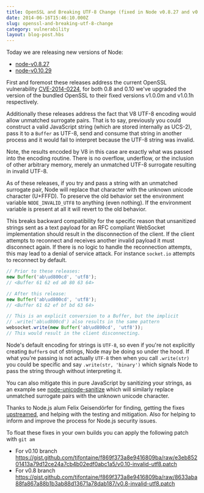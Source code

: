 ```yaml
---
title: OpenSSL and Breaking UTF-8 Change (fixed in Node v0.8.27 and v0.10.29)
date: 2014-06-16T15:46:10.000Z
slug: openssl-and-breaking-utf-8-change
category: vulnerability
layout: blog-post.hbs
---
```


Today we are releasing new versions of Node:

* [node-v0.8.27](https://nodejs.org/dist/v0.8.27)
* [node-v0.10.29](https://nodejs.org/dist/v0.10.29)

First and foremost these releases address the current OpenSSL vulnerability [CVE-2014-0224](https://cve.mitre.org/cgi-bin/cvename.cgi?name=CVE-2014-0224), for both 0.8 and 0.10 we've upgraded the version of the bundled OpenSSL to their fixed versions v1.0.0m and v1.0.1h respectively.

Additionally these releases address the fact that V8 UTF-8 encoding would allow unmatched surrogate pairs. That is to say, previously you could construct a valid JavaScript string (which are stored internally as UCS-2), pass it to a `Buffer` as UTF-8, send and consume that string in another process and it would fail to interpret because the UTF-8 string was invalid.

Note, the results encoded by V8 in this case are exactly what was passed into the encoding routine. There is no overflow, underflow, or the inclusion of other arbitrary memory, merely an unmatched UTF-8 surrogate resulting in invalid UTF-8.

As of these releases, if you try and pass a string with an unmatched surrogate pair, Node will replace that character with the unknown unicode character (U+FFFD). To preserve the old behavior set the environment variable `NODE_INVALID_UTF8` to anything (even nothing). If the environment variable is present at all it will revert to the old behavior.

This breaks backward compatibility for the specific reason that unsanitized strings sent as a text payload for an RFC compliant WebSocket implementation should result in the disconnection of the client. If the client attempts to reconnect and receives another invalid payload it must disconnect again. If there is no logic to handle the reconnection attempts, this may lead to a denial of service attack. For instance `socket.io` attempts to reconnect by default.

```javascript
// Prior to these releases:
new Buffer('ab\ud800cd', 'utf8');
// <Buffer 61 62 ed a0 80 63 64>

// After this release:
new Buffer('ab\ud800cd', 'utf8');
// <Buffer 61 62 ef bf bd 63 64>

// This is an explicit conversion to a Buffer, but the implicit
// .write('ab\ud800cd') also results in the same pattern
websocket.write(new Buffer('ab\ud800cd', 'utf8'));
// This would result in the client disconnecting.
```

Node's default encoding for strings is `UTF-8`, so even if you're not explicitly creating `Buffer`s out of strings, Node may be doing so under the hood. If what you're passing is not actually `UTF-8` then when you call `.write(str)` you could be specific and say `.write(str, 'binary')` which signals Node to pass the string through without interpreting it.

You can also mitigate this in pure JavaScript by sanitizing your strings, as an example see [node-unicode-sanitize](https://github.com/felixge/node-unicode-sanitize/blob/master/index.js) which will similarly replace unmatched surrogate pairs with the unknown unicode character.

Thanks to Node.js alum Felix Geisendörfer for finding, getting the fixes [upstreamed](https://code.google.com/p/v8/source/detail?r=18683), and helping with the testing and mitigation. Also for helping to inform and improve the process for Node.js security issues.

To float these fixes in your own builds you can apply the following patch with `git am`

* For v0.10 branch https://gist.github.com/tjfontaine/f869f373a8e9416809ba/raw/e3eb85201413a79d12ce24a7cb4b02edf0abc1a5/v0.10-invalid-utf8.patch
* For v0.8 branch https://gist.github.com/tjfontaine/f869f373a8e9416809ba/raw/8633aba88fa867a88b1b3ab88d13671a78dab187/v0.8-invalid-utf8.patch
